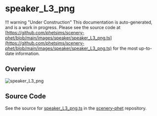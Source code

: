 # speaker_L3_png

!!! warning "Under Construction"
    This documentation is auto-generated, and is a work in progress. Please see the source code at
    [https://github.com/phetsims/scenery-phet/blob/main/images/speaker/speaker_L3_png.ts](https://github.com/phetsims/scenery-phet/blob/main/images/speaker/speaker_L3_png.ts) for the most up-to-date information.

## Overview



<img id="doc-image" alt="speaker_L3_png">
<script type="module">
import { speaker_L3_png } from '/lib/scenerystack.esm.min.js';

if ( speaker_L3_png instanceof HTMLImageElement ) {
  document.querySelector( '#doc-image' ).src = speaker_L3_png.src;
}
else if ( Array.isArray( speaker_L3_png ) ) {
  document.querySelector( '#doc-image' ).src = speaker_L3_png[ 0 ].url;
}
</script>




## Source Code

See the source for [speaker_L3_png.ts](https://github.com/phetsims/scenery-phet/blob/main/images/speaker/speaker_L3_png.ts) in the [scenery-phet](https://github.com/phetsims/scenery-phet) repository.
